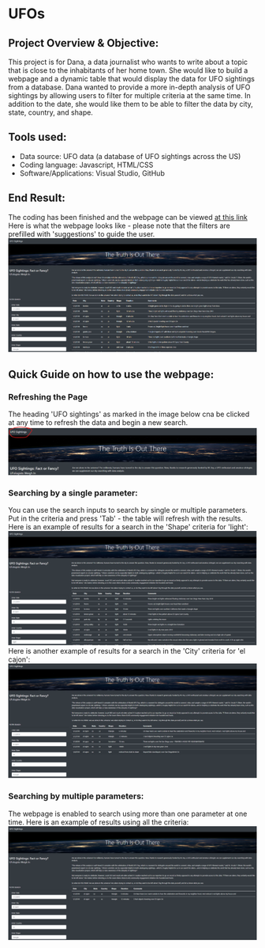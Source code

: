 # UFOs
## Project Overview & Objective:
This project is for Dana, a data journalist who wants to write about a topic that is close to the inhabitants of her home town. She would like to build a webpage and a  dynamic table that would display the data for UFO sightings from a database. Dana wanted to  provide a more in-depth analysis of UFO sightings by allowing users to filter for multiple criteria at the same time. In addition to the date, she would like them to be able to filter the data by city, state, country, and shape.

## Tools used:
- Data source: UFO data (a database of UFO sightings across the US)
- Coding language: Javascript, HTML/CSS
- Software/Applications: Visual Studio, GitHub

## End Result:
The coding has been finished and the webpage can be viewed [at this link](https://lallben.github.io/UFOs/)<br>
Here is what the webpage looks like - please note that the filters are prefilled with 'suggestions' to guide the user.
![webpage](https://github.com/lallben/UFOs/blob/main/static/images/Webpage_default.png)

## Quick Guide on how to use the webpage:
### Refreshing the Page
The heading 'UFO sightings' as marked in the image below cna be clicked at any time to refresh the data and begin a new search.
![webpage_refresh](https://github.com/lallben/UFOs/blob/main/static/images/Webpage_refresh_page.png)
### Searching by a single parameter:
You can use the search inputs to search by single or multiple parameters.<br>
Put in the criteria and press 'Tab' - the table will refresh with the results. Here is an example of results for a search in the 'Shape' criteria for 'light':
![webpage_shape](https://github.com/lallben/UFOs/blob/main/static/images/Webpage_shape_search.png)
Here is another example of results for a search in the 'City' criteria for 'el cajon':
![webpage_city](https://github.com/lallben/UFOs/blob/main/static/images/Webpage_city_search.png)

### Searching by multiple parameters:
The webpage is enabled to search using more than one parameter at one time. Here is an example of results using all the criteria:
![webpage_all](https://github.com/lallben/UFOs/blob/main/static/images/Webpage_all_search.png)


